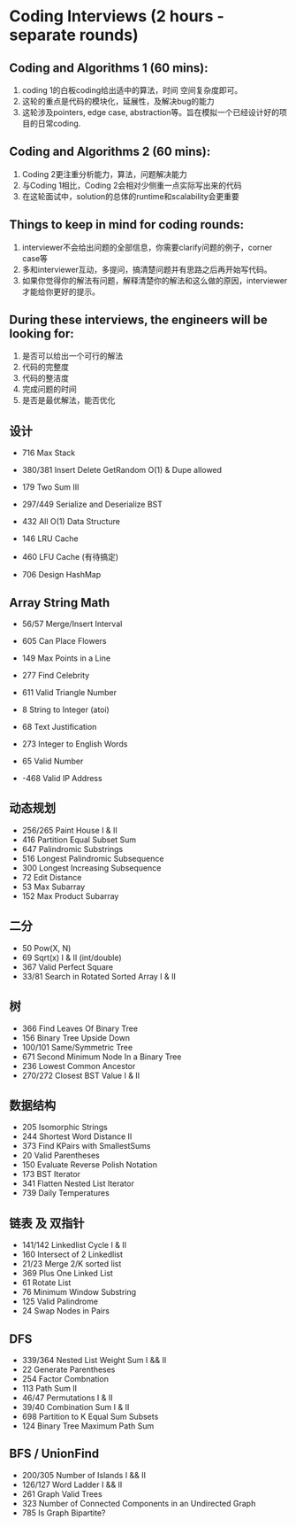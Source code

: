 # Coding Interviews (2 hours - separate rounds)

## Coding and Algorithms 1 (60 mins): 
1. coding 1的白板coding给出适中的算法，时间 空间复杂度即可。
2. 这轮的重点是代码的模块化，延展性，及解决bug的能力
3. 这轮涉及pointers, edge case, abstraction等。旨在模拟一个已经设计好的项目的日常coding. 

## Coding and Algorithms 2 (60 mins): 
1. Coding 2更注重分析能力，算法，问题解决能力
2. 与Coding 1相比，Coding 2会相对少侧重一点实际写出来的代码
3. 在这轮面试中，solution的总体的runtime和scalability会更重要

## Things to keep in mind for coding rounds:
1. interviewer不会给出问题的全部信息，你需要clarify问题的例子，corner case等
2. 多和interviewer互动，多提问，搞清楚问题并有思路之后再开始写代码。
3. 如果你觉得你的解法有问题，解释清楚你的解法和这么做的原因，interviewer才能给你更好的提示。

## During these interviews, the engineers will be looking for:
1. 是否可以给出一个可行的解法
2. 代码的完整度
3. 代码的整洁度
4. 完成问题的时间
5. 是否是最优解法，能否优化

## 设计
- 716          Max Stack
- 380/381      Insert Delete GetRandom O(1) & Dupe allowed
- 179          Two Sum III
- 297/449      Serialize and Deserialize BST

- 432          All O(1) Data Structure
- 146          LRU Cache
- 460          LFU Cache                     (有待搞定)
- 706          Design HashMap


## Array String Math
- 56/57	       Merge/Insert Interval
- 605	         Can Place Flowers
- 149          Max Points in a Line
- 277	         Find Celebrity
- 611          Valid Triangle Number
- 8	           String to Integer (atoi)
- 68	         Text Justification

- 273          Integer to English Words
- 65	         Valid Number
- -468         Valid IP Address












## 动态规划
- 256/265      Paint House I & II
- 416          Partition Equal Subset Sum
- 647          Palindromic Substrings
- 516          Longest Palindromic Subsequence
- 300          Longest Increasing Subsequence
- 72           Edit Distance
- 53           Max Subarray
- 152          Max Product Subarray

## 二分
- 50	         Pow(X, N)
- 69           Sqrt(x) I & II (int/double)
- 367          Valid Perfect Square
- 33/81        Search in Rotated Sorted Array I & II

## 树
- 366          Find Leaves Of Binary Tree
- 156          Binary Tree Upside Down
- 100/101	     Same/Symmetric Tree
- 671          Second Minimum Node In a Binary Tree
- 236          Lowest Common Ancestor
- 270/272      Closest BST Value I & II

## 数据结构
- 205          Isomorphic Strings
- 244	         Shortest Word Distance II
- 373          Find KPairs with SmallestSums                       
- 20	         Valid Parentheses
- 150	         Evaluate Reverse Polish Notation
- 173	         BST Iterator
- 341          Flatten Nested List Iterator
- 739	         Daily Temperatures

## 链表 及 双指针
- 141/142      Linkedlist Cycle I & II
- 160          Intersect of 2 Linkedlist
- 21/23        Merge 2/K sorted list
- 369          Plus One Linked List
- 61           Rotate List
-	76	         Minimum Window Substring
- 125	         Valid Palindrome
- 24           Swap Nodes in Pairs

## DFS
- 339/364	     Nested List Weight Sum I && II
- 22           Generate Parentheses
- 254          Factor Combnation
- 113	         Path Sum II
- 46/47        Permutations I & II
- 39/40        Combination Sum I & II
- 698          Partition to K Equal Sum Subsets
- 124          Binary Tree Maximum Path Sum

## BFS / UnionFind
- 200/305      Number of Islands I && II
- 126/127      Word Ladder I && II
- 261          Graph Valid Trees
- 323          Number of Connected Components in an Undirected Graph
- 785          Is Graph Bipartite?

